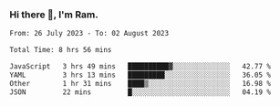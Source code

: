 ### Hi there 👋, I'm Ram.

<!--START_SECTION:waka-->

```txt
From: 26 July 2023 - To: 02 August 2023

Total Time: 8 hrs 56 mins

JavaScript   3 hrs 49 mins   ██████████▓░░░░░░░░░░░░░░   42.77 %
YAML         3 hrs 13 mins   █████████░░░░░░░░░░░░░░░░   36.05 %
Other        1 hr 31 mins    ████▒░░░░░░░░░░░░░░░░░░░░   16.98 %
JSON         22 mins         █░░░░░░░░░░░░░░░░░░░░░░░░   04.19 %
```

<!--END_SECTION:waka-->
